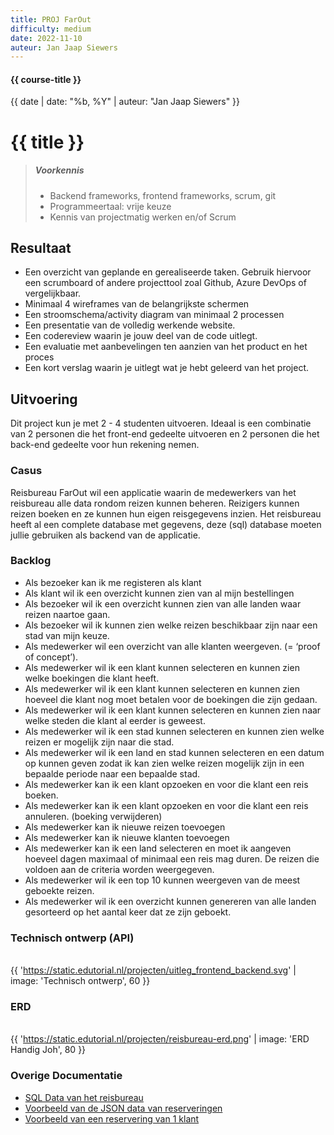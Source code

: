 ```yaml
---
title: PROJ FarOut
difficulty: medium
date: 2022-11-10
auteur: Jan Jaap Siewers
---
```


#### {{ course-title }}
{{ date | date: "%b, %Y" | auteur: "Jan Jaap Siewers" }}

# {{ title }}

> ##### Voorkennis
> * Backend frameworks, frontend frameworks, scrum, git 
> * Programmeertaal: vrije keuze
> * Kennis van projectmatig werken en/of Scrum

## Resultaat
* Een overzicht van geplande en gerealiseerde taken. Gebruik hiervoor een scrumboard of andere projecttool zoal Github, Azure DevOps of vergelijkbaar.
* Minimaal 4 wireframes van de belangrijkste schermen
* Een stroomschema/activity diagram van minimaal 2 processen
* Een presentatie van de volledig werkende website.
* Een codereview waarin je jouw deel van de code uitlegt.
* Een evaluatie met aanbevelingen ten aanzien van het product en het proces
* Een kort verslag waarin je uitlegt wat je hebt geleerd van het project.

## Uitvoering
Dit project kun je met 2 - 4 studenten uitvoeren.
Ideaal is een combinatie van 2 personen die het front-end gedeelte uitvoeren en 2 personen die het back-end gedeelte voor hun rekening nemen.


### Casus
Reisbureau FarOut wil een applicatie waarin de medewerkers van het reisbureau alle data rondom reizen kunnen beheren. Reizigers kunnen reizen boeken en ze kunnen hun eigen reisgegevens inzien.
Het reisbureau heeft al een complete database met gegevens, deze (sql) database moeten jullie gebruiken als backend van de applicatie.


### Backlog
* Als bezoeker kan ik me registeren als klant
* Als klant wil ik een overzicht kunnen zien van al mijn bestellingen
* Als bezoeker wil ik een overzicht kunnen zien van alle landen waar reizen naartoe gaan.
* Als bezoeker wil ik kunnen zien welke reizen beschikbaar zijn naar een stad van mijn keuze.
* Als medewerker wil een overzicht van alle klanten weergeven. (= ‘proof of concept’).
* Als medewerker wil ik een klant kunnen selecteren en kunnen zien welke boekingen die klant heeft.
* Als medewerker wil ik een klant kunnen selecteren en kunnen zien hoeveel die klant nog moet betalen voor de boekingen die zijn gedaan.
* Als medewerker wil ik een klant kunnen selecteren en kunnen zien naar welke steden die klant al eerder is geweest.
* Als medewerker wil ik een stad kunnen selecteren en kunnen zien welke reizen er mogelijk zijn naar die stad.
* Als medewerker wil ik een land en stad kunnen selecteren en een datum op kunnen geven zodat ik kan zien welke reizen mogelijk zijn in een bepaalde periode naar een bepaalde stad.
* Als medewerker kan ik een klant opzoeken en voor die klant een reis boeken.
* Als medewerker kan ik een klant opzoeken en voor die klant een reis annuleren. (boeking verwijderen)
* Als medewerker kan ik nieuwe reizen toevoegen
* Als medewerker kan ik nieuwe klanten toevoegen
* Als medewerker kan ik een land selecteren en moet ik aangeven hoeveel dagen maximaal of minimaal een reis mag duren. De reizen die voldoen aan de criteria worden weergegeven.
* Als medewerker wil ik een top 10 kunnen weergeven van de meest geboekte reizen.
* Als medewerker wil ik een overzicht kunnen genereren van alle landen gesorteerd op het aantal keer dat ze zijn geboekt.


### Technisch ontwerp (API)
&nbsp;   
{{ 'https://static.edutorial.nl/projecten/uitleg_frontend_backend.svg' | image: 'Technisch ontwerp', 60 }}

### ERD  
&nbsp;     
{{ 'https://static.edutorial.nl/projecten/reisbureau-erd.png' | image: 'ERD Handig Joh', 80 }}


### Overige Documentatie
* [SQL Data van het reisbureau](https://static.edutorial.nl/projecten/reisbureau_001.sql)
* [Voorbeeld van de JSON data van reserveringen](https://static.edutorial.nl/projecten/reservations.json)
* [Voorbeeld van een reservering van 1 klant](https://static.edutorial.nl/projecten/customer_reservations.json)

